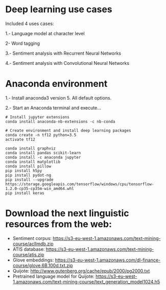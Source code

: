 # Deep learning use cases

Included 4 uses cases:

1.- Language model at character level

2- Word tagging

3.- Sentiment analysis with Recurrent Neural Networks

4.- Sentiment analysis with Convolutional Neural Networks



# Anaconda environment

1.- Install anaconda3 version 5. All default options.

2.- Start an Anaconda terminal and execute...

```
# Install jupyter extensions 
conda install anaconda-nb-extensions -c nb-conda
```


```
# Create environment and install deep learning packages
conda create -n tf12 python=3.5
activate tf12

conda install graphviz
conda install pandas scikit-learn
conda install -c anaconda jupyter 
conda install matplotlib
conda install pillow 
pip install h5py
pip install pydot-ng
pip install --upgrade https://storage.googleapis.com/tensorflow/windows/cpu/tensorflow-1.2.0-cp35-cp35m-win_amd64.whl
pip install keras
```

# Download the next linguistic resources from the web:
  - Sentiment corpus: https://s3-eu-west-1.amazonaws.com/text-mining-course/aclImdb.zip
  - ATIS database: https://s3-eu-west-1.amazonaws.com/text-mining-course/atis.zip
  - Glove embeddings: https://s3-eu-west-1.amazonaws.com/dl-finance-course/glove.6B.100d.txt.zip
  - Quijote: http://www.gutenberg.org/cache/epub/2000/pg2000.txt
  - Pretrained language model for Quijote: https://s3-eu-west-1.amazonaws.com/text-mining-course/text_generation_model1024.h5
